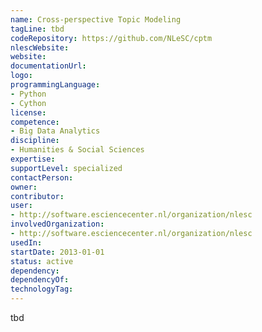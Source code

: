 ```yaml
---
name: Cross-perspective Topic Modeling
tagLine: tbd
codeRepository: https://github.com/NLeSC/cptm
nlescWebsite:
website:
documentationUrl:
logo:
programmingLanguage:
- Python
- Cython
license:
competence:
- Big Data Analytics
discipline:
- Humanities & Social Sciences
expertise:
supportLevel: specialized
contactPerson:
owner:
contributor:
user:
- http://software.esciencecenter.nl/organization/nlesc
involvedOrganization:
- http://software.esciencecenter.nl/organization/nlesc
usedIn:
startDate: 2013-01-01
status: active
dependency:
dependencyOf:
technologyTag:
---
```

tbd
